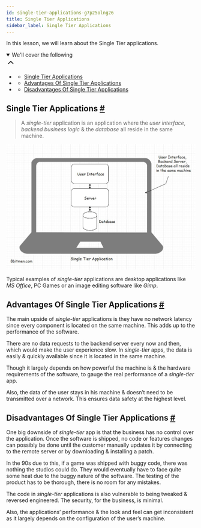 ```yaml
---
id: single-tier-applications-g7p25olng26
title: Single Tier Applications
sidebar_label: Single Tier Applications
---
```


<div class="PageSummary__TopLeft-sc-19qsvz4-36 fwauBw"><p class="PageSummary__Description-sc-19qsvz4-13 cPWwbw">In this lesson, we will learn about the Single Tier applications.</p><div class="PageSummary__Toc-sc-19qsvz4-39 gUDsJM"><details open="" class="styles__PageTOCStyled-rf9d2l-0 jgnDfg"><summary role="button" tabindex="0" class="styles__HeadingWrap-rf9d2l-1 jpKLlP">We'll cover the following<div rotate="0" color="black" size="24" display="inline-flex" name="icon-button" class="styles__IconButton-sc-12pjl04-0 bLjBRS"><svg xmlns="http://www.w3.org/2000/svg" width="24" height="24" viewBox="0 0 24 24" fill="none" stroke="currentColor" stroke-width="2" stroke-linecap="round" stroke-linejoin="round"><polyline points="18 15 12 9 6 15"></polyline></svg></div></summary><div class="markdown-container-div"><div class="markdownViewer Markdown__Viewer-sc-7qtuee-1 dZltoR" role="none"><ul>
<li>
<ul>
<li><a href="#single-tier-applications">Single Tier Applications</a></li>
</ul>
</li>
<li>
<ul>
<li><a href="#advantages-of-single-tier-applications">Advantages Of Single Tier Applications</a></li>
</ul>
</li>
<li>
<ul>
<li><a href="#disadvantages-of-single-tier-applications">Disadvantages Of Single Tier Applications</a></li>
</ul>
</li>
</ul>
</div></div></details></div></div><div class="styles__ViewerComponentViewStyled-sc-1xosrua-0 cvzEyH"><div><div><div><div><div class=""><div class=""><div class="markdown-container-div"><div class="markdownViewer Markdown__Viewer-sc-7qtuee-1 zJKNA" role="none"><h2 id="single-tier-applications" data-id="2fb0492240f630f4d3a86d0cfdf68b96">Single Tier Applications <a class="markdownIt-Anchor" href="#single-tier-applications"><span class="anchor-link">#</span></a></h2>
<blockquote data-id="5110ae648f5fd5bf47760b85bb1024bb">
<p>A <em>single-tier</em> application is an application where the <em>user interface</em>, <em>backend business logic</em> &amp; the <em>database</em> all reside in the same machine.</p>
</blockquote>
<p data-id="d41d8cd98f00b204e9800998ecf8427e"><img src="assets/api_collection_6064040858091520_6411938009448448_page_6478485507801088_image_6234816388268032.jpeg" alt=""></p>
<p data-id="b687b6833e4c7db82013002aa13d4232">Typical examples of <em>single-tier</em> applications are desktop applications like <em>MS Office</em>, PC Games or an image editing software like <em>Gimp</em>.</p>
</div></div></div></div></div></div></div></div></div><div class="styles__ViewerComponentViewStyled-sc-1xosrua-0 cvzEyH"><div><div><div><div><div class=""><div class=""><div class="markdown-container-div"><div class="markdownViewer Markdown__Viewer-sc-7qtuee-1 zJKNA" role="none"><h2 id="advantages-of-single-tier-applications" data-id="9b6ce6a358c8780a22f1828c5432e1e3">Advantages Of Single Tier Applications <a class="markdownIt-Anchor" href="#advantages-of-single-tier-applications"><span class="anchor-link">#</span></a></h2>
<p data-id="36ad8b7ce0bc2f138dc98bde7ff00c4c">The main upside of <em>single-tier</em> applications is they have no network latency since every component is located on the same machine. This adds up to the performance of the software.</p>
<p data-id="fde09fa4431e23d74ecf69696865237e">There are no data requests to the backend server every now and then, which would make the user experience slow. In <em>single-tier</em> apps, the data is easily &amp; quickly available since it is located in the same machine.</p>
<p data-id="ed91affe5a0b36beb9ff0a96224c66bb">Though it largely depends on how powerful the machine is &amp; the hardware requirements of the software, to gauge the real performance of a <em>single-tier</em> app.</p>
<p data-id="47973bc15d63305dace532e9489ddd76">Also, the data of the user stays in his machine &amp; doesn’t need to be transmitted over a network. This ensures data safety at the highest level.</p>
</div></div></div></div></div></div></div></div></div><div class="styles__ViewerComponentViewStyled-sc-1xosrua-0 cvzEyH"><div><div><div><div><div class=""><div class=""><div class="markdown-container-div"><div class="markdownViewer Markdown__Viewer-sc-7qtuee-1 zJKNA" role="none"><h2 id="disadvantages-of-single-tier-applications" data-id="33018d4017b6d15142358155cf695e18">Disadvantages Of Single Tier Applications <a class="markdownIt-Anchor" href="#disadvantages-of-single-tier-applications"><span class="anchor-link">#</span></a></h2>
<p data-id="7960ffc82acab554c7bbaa5526be3bd8">One big downside of <em>single-tier</em> app is that the business has no control over the application. Once the software is shipped, no code or features changes can possibly be done until the customer manually updates it by connecting to the remote server or by downloading &amp; installing a patch.</p>
<p data-id="7fff573ae1c231223035d005cb07e666">In the 90s due to this, if a game was shipped with buggy code, there was nothing the studios could do. They would eventually have to face quite some heat due to the buggy nature of the software. The testing of the product has to be thorough, there is no room for any mistakes.</p>
<p data-id="7656d29621b63463f63d822243cffad1">The code in <em>single-tier</em> applications is also vulnerable to being tweaked &amp; reversed engineered. The security, for the business, is minimal.</p>
<p data-id="040ad8c096c94aacabb0642186da33c5">Also, the applications’ performance &amp; the look and feel can get inconsistent as it largely depends on the configuration of the user’s machine.</p>
</div></div></div></div></div></div></div></div></div>
